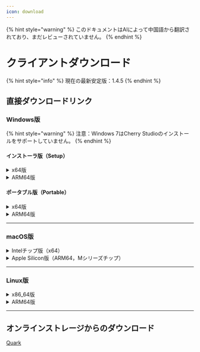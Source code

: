 ```yaml
---
icon: download
---
```


{% hint style="warning" %}
このドキュメントはAIによって中国語から翻訳されており、まだレビューされていません。
{% endhint %}

# クライアントダウンロード

{% hint style="info" %}
現在の最新安定版：1.4.5
{% endhint %}

## 直接ダウンロードリンク

### Windows版

{% hint style="warning" %}
注意：Windows 7はCherry Studioのインストールをサポートしていません。
{% endhint %}

#### インストーラ版（Setup）

<details>

<summary>x64版</summary>

メインリンク：

【[Cherry Studio公式サイト](https://cherry-ai.com/download)】 【[GitHub](https://github.com/CherryHQ/cherry-studio/releases/download/1.4.5/Cherry-Studio-1.4.4-x64-setup.exe)】

代替リンク：

【[リンク1](https://download-cf.ocoolai.com/https://github.com/CherryHQ/cherry-studio/releases/download/1.4.5/Cherry-Studio-1.4.4-x64-setup.exe)】 【[リンク2](https://download.ocoolai.com/https://github.com/CherryHQ/cherry-studio/releases/download/1.4.5/Cherry-Studio-1.4.4-x64-setup.exe)】 【[リンク3](https://download.ocoolai.online/https://github.com/CherryHQ/cherry-studio/releases/download/1.4.5/Cherry-Studio-1.4.4-x64-setup.exe)】

</details>

<details>

<summary>ARM64版</summary>

メインリンク：

【[Cherry Studio公式サイト](https://cherry-ai.com/download)】 【[GitHub](https://github.com/CherryHQ/cherry-studio/releases/download/1.4.5/Cherry-Studio-1.4.4-arm64-setup.exe)】

代替リンク：

【[リンク1](https://download-cf.ocoolai.com/https://github.com/CherryHQ/cherry-studio/releases/download/1.4.5/Cherry-Studio-1.4.4-arm64-setup.exe)】 【[リンク2](https://download.ocoolai.com/https://github.com/CherryHQ/cherry-studio/releases/download/1.4.5/Cherry-Studio-1.4.4-arm64-setup.exe)】 【[リンク3](https://download.ocoolai.online/https://github.com/CherryHQ/cherry-studio/releases/download/1.4.5/Cherry-Studio-1.4.4-arm64-setup.exe)】

</details>

#### ポータブル版（Portable）

<details>

<summary>x64版</summary>

メインリンク：

【[Cherry Studio公式サイト](https://cherry-ai.com/download)】 【[GitHub](https://github.com/CherryHQ/cherry-studio/releases/download/1.4.5/Cherry-Studio-1.4.4-x64-portable.exe)】

代替リンク：

【[リンク1](https://download-cf.ocoolai.com/https://github.com/CherryHQ/cherry-studio/releases/download/1.4.5/Cherry-Studio-1.4.4-x64-portable.exe)】 【[リンク2](https://download.ocoolai.com/https://github.com/CherryHQ/cherry-studio/releases/download/1.4.5/Cherry-Studio-1.4.4-x64-portable.exe)】 【[リンク3](https://download.ocoolai.online/https://github.com/CherryHQ/cherry-studio/releases/download/1.4.5/Cherry-Studio-1.4.4-x64-portable.exe)】

</details>

<details>

<summary>ARM64版</summary>

メインリンク：

【[Cherry Studio公式サイト](https://cherry-ai.com/download)】 【[GitHub](https://github.com/CherryHQ/cherry-studio/releases/download/1.4.5/Cherry-Studio-1.4.4-arm64-portable.exe)】

代替リンク：

【[リンク1](https://download-cf.ocoolai.com/https://github.com/CherryHQ/cherry-studio/releases/download/1.4.5/Cherry-Studio-1.4.4-arm64-portable.exe)】 【[リンク2](https://download.ocoolai.com/https://github.com/CherryHQ/cherry-studio/releases/download/1.4.5/Cherry-Studio-1.4.4-arm64-portable.exe)】 【[リンク3](https://download.ocoolai.online/https://github.com/CherryHQ/cherry-studio/releases/download/1.4.5/Cherry-Studio-1.4.4-arm64-portable.exe)】

</details>

***

### macOS版

<details>

<summary>Intelチップ版（x64）</summary>

メインリンク：

【[Cherry Studio公式サイト](https://cherry-ai.com/download)】 【[GitHub](https://github.com/CherryHQ/cherry-studio/releases/download/1.4.5/Cherry-Studio-1.4.4-x64.dmg)】

代替リンク：

【[リンク1](https://download-cf.ocoolai.com/https://github.com/CherryHQ/cherry-studio/releases/download/1.4.5/Cherry-Studio-1.4.4-x64.dmg)】 【[リンク2](https://download.ocoolai.com/https://github.com/CherryHQ/cherry-studio/releases/download/1.4.5/Cherry-Studio-1.4.4-x64.dmg)】 【[リンク3](https://download.ocoolai.online/https://github.com/CherryHQ/cherry-studio/releases/download/1.4.5/Cherry-Studio-1.4.4-x64.dmg)】

</details>

<details>

<summary>Apple Silicon版（ARM64，Mシリーズチップ）</summary>

メインリンク：

【[Cherry Studio公式サイト](https://cherry-ai.com/download)】 【[GitHub](https://github.com/CherryHQ/cherry-studio/releases/download/1.4.5/Cherry-Studio-1.4.4-arm64.dmg)】

代替リンク：

【[リンク1](https://download-cf.ocoolai.com/https://github.com/CherryHQ/cherry-studio/releases/download/1.4.5/Cherry-Studio-1.4.4-arm64.dmg)】 【[リンク2](https://download.ocoolai.com/https://github.com/CherryHQ/cherry-studio/releases/download/1.4.5/Cherry-Studio-1.4.4-arm64.dmg)】 【[リンク3](https://download.ocoolai.online/https://github.com/CherryHQ/cherry-studio/releases/download/1.4.5/Cherry-Studio-1.4.4-arm64.dmg)】

</details>

***

### Linux版

<details>

<summary>x86_64版</summary>

メインリンク：

【[Cherry Studio公式サイト](https://cherry-ai.com/download)】 【[GitHub](https://github.com/CherryHQ/cherry-studio/releases/download/1.4.5/Cherry-Studio-1.4.4-x86_64.AppImage)】

代替リンク：

【[リンク1](https://download-cf.ocoolai.com/https://github.com/CherryHQ/cherry-studio/releases/download/1.4.5/Cherry-Studio-1.4.4-x86_64.AppImage)】 【[リンク2](https://download.ocoolai.com/https://github.com/CherryHQ/cherry-studio/releases/download/1.4.5/Cherry-Studio-1.4.4-x86_64.AppImage)】 【[リンク3](https://download.ocoolai.online/https://github.com/CherryHQ/cherry-studio/releases/download/1.4.5/Cherry-Studio-1.4.4-x86_64.AppImage)】

</details>

<details>

<summary>ARM64版</summary>

メインリンク：

【[Cherry Studio公式サイト](https://cherry-ai.com/download)】 【[GitHub](https://github.com/CherryHQ/cherry-studio/releases/download/1.4.5/Cherry-Studio-1.4.4-arm64.AppImage)】

代替リンク：

【[リンク1](https://download-cf.ocoolai.com/https://github.com/CherryHQ/cherry-studio/releases/download/1.4.5/Cherry-Studio-1.4.4-arm64.AppImage)】 【[リンク2](https://download.ocoolai.com/https://github.com/CherryHQ/cherry-studio/releases/download/1.4.5/Cherry-Studio-1.4.4-arm64.AppImage)】 【[リンク3](https://download.ocoolai.online/https://github.com/CherryHQ/cherry-studio/releases/download/1.4.5/Cherry-Studio-1.4.4-arm64-AppImage)】

</details>

***

## オンラインストレージからのダウンロード

[Quark](https://pan.quark.cn/s/c8533a1ec63e#/list/share)